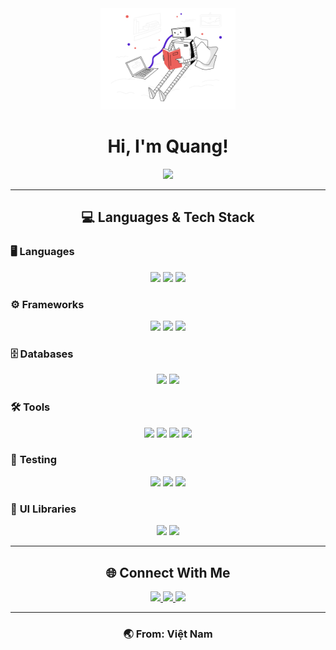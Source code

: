 <div align="center">
  <img src="https://raw.githubusercontent.com/L0um15/L0um15/master/svg/artificialintelligence.svg" height="162px" />
</div>

<h1 align="center">Hi, I'm Quang!</h1>

<div align="center">
  <img src="https://readme-typing-svg.herokuapp.com?font=Jetbrains+Mono&color=35B1C5&duration=2500&center=true&vCenter=true&lines=Bridge+Software+Engineer;Blockchain+Developer;Lifelong+Learner" />
</div>

---

<h2 align="center">💻 Languages & Tech Stack</h2>

### 🖥️ **Languages**
<p align="center">
  <img src="https://img.shields.io/badge/Golang-%2300ADD8.svg?style=for-the-badge&logo=go&logoColor=white" />
  <img src="https://img.shields.io/badge/PHP-%23777BB4.svg?style=for-the-badge&logo=php&logoColor=white" />
  <img src="https://img.shields.io/badge/SQL-%230074C1.svg?style=for-the-badge&logo=postgresql&logoColor=white" />
</p>

### ⚙️ **Frameworks**
<p align="center">
  <img src="https://img.shields.io/badge/Laravel-%23FF2D20.svg?style=for-the-badge&logo=laravel&logoColor=white" />
  <img src="https://img.shields.io/badge/Gin-%2300ADD8.svg?style=for-the-badge&logo=go&logoColor=white" />
  <img src="https://img.shields.io/badge/Vue.js-%234FC08D.svg?style=for-the-badge&logo=vue.js&logoColor=white" />
</p>

### 🗄️ **Databases**
<p align="center">
  <img src="https://img.shields.io/badge/PostgreSQL-%23336791.svg?style=for-the-badge&logo=postgresql&logoColor=white" />
  <img src="https://img.shields.io/badge/MySQL-%234479A1.svg?style=for-the-badge&logo=mysql&logoColor=white" />
</p>

### 🛠️ **Tools**
<p align="center">
  <img src="https://img.shields.io/badge/Git-%23F05033.svg?style=for-the-badge&logo=git&logoColor=white" />
  <img src="https://img.shields.io/badge/Docker-%230db7ed.svg?style=for-the-badge&logo=docker&logoColor=white" />
  <img src="https://img.shields.io/badge/Kubernetes-%23326CE5.svg?style=for-the-badge&logo=kubernetes&logoColor=white" />
  <img src="https://img.shields.io/badge/Redis-%23DC382D.svg?style=for-the-badge&logo=redis&logoColor=white" />
</p>

### 🧪 **Testing**
<p align="center">
  <img src="https://img.shields.io/badge/PHPUnit-%2388999E.svg?style=for-the-badge&logo=php&logoColor=white" />
  <img src="https://img.shields.io/badge/Go%20Testing-%2300ADD8.svg?style=for-the-badge&logo=go&logoColor=white" />
  <img src="https://img.shields.io/badge/Postman-%23FF6C37.svg?style=for-the-badge&logo=postman&logoColor=white" />
</p>

### 🎨 **UI Libraries**
<p align="center">
  <img src="https://img.shields.io/badge/Bootstrap-%237952B3.svg?style=for-the-badge&logo=bootstrap&logoColor=white" />
  <img src="https://img.shields.io/badge/Tailwind%20CSS-%2306B6D4.svg?style=for-the-badge&logo=tailwindcss&logoColor=white" />
</p>

---

<h2 align="center">🌐 Connect With Me</h2>

<p align="center">
  <a href="https://www.facebook.com/profile.php?id=100092746637069" target="_blank">
    <img src="https://img.shields.io/badge/Facebook-%231877F2.svg?style=for-the-badge&logo=facebook&logoColor=white" />
  </a>
  <a href="https://linkedin.com/" target="_blank">
    <img src="https://img.shields.io/badge/LinkedIn-%230A66C2.svg?style=for-the-badge&logo=linkedin&logoColor=white" />
  </a>
  <a href="https://github.com/ZhangRuRiGuang" target="_blank">
    <img src="https://img.shields.io/badge/GitHub-%23181717.svg?style=for-the-badge&logo=github&logoColor=white" />
  </a>
</p>

---

<h3 align="center">🌏 From: Việt Nam</h3>
